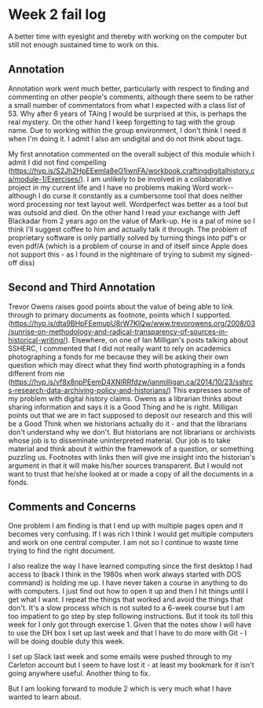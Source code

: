 # Week 2 fail log
A better time with eyesight and thereby with working on the computer but still not enough sustained time to work on this.

## Annotation
Annotation work went much better, particularly with respect to finding and commenting on other people's comments, although there seem to be rather a small number of commentators from what I expected with a class list of 53. Why after 6 years of TAing I would be surprised at this, is perhaps the real mystery. On the other hand I keep forgetting to tag with the group name. Due to working within the group environment, I don't think I need it when I'm doing it. I admit I also am undigital and do not think about tags.

My first annotation commented on the overall subject of this module which I admit I did not find compelling (https://hyp.is/S2Jh2HpEEemla8eO1iwnFA/workbook.craftingdigitalhistory.ca/module-1/Exercises/). I am unlikely to be involved in a collaborative project in my current life and I have no problems making Word work--although I do curse it constantly as a cumbersome tool that does neither word processing nor text layout well. Wordperfect was better as a tool but was outsold and died. On the other hand I read your exchange with Jeff Blackadar from 2 years ago on the value of Mark-up. He is a pal of mine so I think I'll suggest coffee to him and actually talk it through. The problem of proprietary software is only partially solved by turning things into pdf's or even pdf/A (which is a problem of course in and of itself since Apple does not support this - as I found in the nightmare of trying to submit my signed-off diss)

## Second and Third Annotation
Trevor Owens raises good points about the value of being able to link through to primary documents as footnote, points which I supported. (https://hyp.is/dta9BHpFEemupU8rW7KIQw/www.trevorowens.org/2008/03/sunrise-on-methodology-and-radical-transparency-of-sources-in-historical-writing/). Elsewhere, on one of Ian Milligan's posts talking about SSHERC, I commented that I did not really want to rely on academics photographing a fonds for me because they will be asking their own question which may direct what they find worth photographing in a fonds different from me (https://hyp.is/vf8x8npPEemD4XNIRRfdzw/ianmilligan.ca/2014/10/23/sshrcs-research-data-archiving-policy-and-historians/) This expresses some of my problem with digital history claims. Owens as a librarian thinks about sharing information and says it is a Good Thing and he is right. Milligan points out that we are in fact supposed to deposit our research and this will be a Good Think when we historians actually do it - and that the librarians don't understand why we don't. But historians are not librarians or archivists whose job is to disseminate uninterpreted material. Our job is to take material and think about it within the framework of a question, or something puzzling us. Footnotes with links then will give me insight into the historian's argument in that it will make his/her sources transparent. But I would not want to trust that he/she looked at or made a copy of all the documents in a fonds.


## Comments and Concerns
One problem I am finding is that I end up with multiple pages open and it becomes very confusing. If I was rich I think I would get multiple computers and work on one central computer. I am not so I continue to waste time trying to find the right document.

I also realize the way I have learned computing since the first desktop I had access to (back I think in the 1980s when work always started with DOS command) is holding me up. I have never taken a course in anything to do with computers. I just find out how to open it up and then I hit things until I get what I want. I repeat the things that worked and avoid the things that don't. It's a slow process which is not suited to a 6-week course but I am too impatient to go step by step following instructions. But it took its toll this week for I only got through exercise 1. Given that the notes show I will have to use the DH box I set up last week and that I have to do more with Git - I will be doing double duty this week.

I set up Slack last week and some emails were pushed through to my Carleton account but I seem to have lost it - at least my bookmark for it isn't going anywhere useful. Another thing to fix.

But I am looking forward to module 2 which is very much what I have wanted to learn about.
